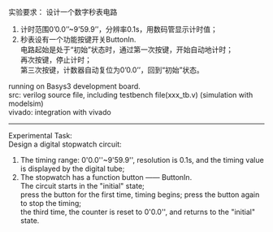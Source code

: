 实验要求：
设计一个数字秒表电路  
1. 计时范围0’0.0’’~9’59.9’’，分辨率0.1s，用数码管显示计时值；   
2. 秒表设有一个功能按键开关ButtonIn.  
  电路起始是处于“初始”状态时，通过第一次按键，开始自动地计时；  
  再次按键，停止计时；  
  第三次按键，计数器自动复位为0’0.0’’，回到“初始”状态。  

running on Basys3 development board.  
src: verilog source file, including testbench file(xxx_tb.v) (simulation with modelsim)  
vivado: integration with vivado  
___

Experimental Task:  
Design a digital stopwatch circuit:
1. The timing range: 0'0.0''~9'59.9'', resolution is 0.1s, and the timing value is displayed by the digital tube;
2. The stopwatch has a function button —— ButtonIn.  
The circuit starts in the "initial" state;    
press the button for the first time, timing begins; press the button again to stop the timing;   
the third time, the counter is reset to 0'0.0'', and returns to the "initial" state.
